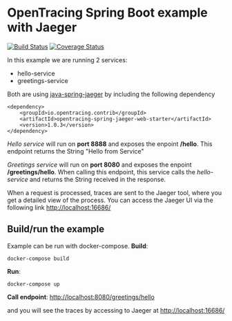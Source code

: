 # OpenTracing Spring Boot example with Jaeger

[![Build Status][travis-image]][travis-url]
[![Coverage Status][coveralls-image]][coveralls-url]

In this example we are running 2 services:
 * hello-service
 * greetings-service
 
Both are using [java-spring-jaeger](https://github.com/opentracing-contrib/java-spring-jaeger)
by including the following dependency
```
<dependency>
    <groupId>io.opentracing.contrib</groupId>
    <artifactId>opentracing-spring-jaeger-web-starter</artifactId>
    <version>1.0.3</version>
</dependency>
```

_Hello service_
will run on **port 8888** and exposes the enpoint **/hello**.
This endpoint returns the String "Hello from Service"

_Greetings service_
will run on **port 8080** and exposes the enpoint **/greetings/hello**.
When calling this endpoint, this service calls the _hello-service_ and returns the String received in the response.

When a request is processed, traces are sent to the Jaeger tool, where you get a detailed view of the process. 
You can access the Jaeger UI via the following link [http://localhost:16686/](http://localhost:16686/)


## Build/run the example
Example can be run with docker-compose.
**Build**:
```
docker-compose build
```

**Run**:
```
docker-compose up
```

**Call endpoint**: [http://localhost:8080/greetings/hello](http://localhost:8080/greetings/hello)

and you will see the traces by accessing to Jaeger at [http://localhost:16686/](http://localhost:16686/)

[travis-image]: https://travis-ci.com/derXear/opentracing-spring-boot-jaeger-example.svg?branch=master
[travis-url]: https://travis-ci.com/derXear/opentracing-spring-boot-jaeger-example
[coveralls-image]: https://coveralls.io/repos/github/derXear/opentracing-spring-boot-jaeger-example/badge.svg
[coveralls-url]: https://coveralls.io/github/derXear/opentracing-spring-boot-jaeger-example
